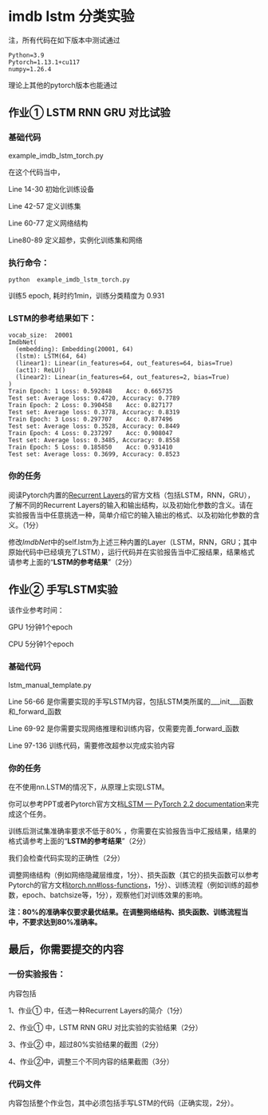 # imdb lstm 分类实验

注，所有代码在如下版本中测试通过

```
Python=3.9
Pytorch=1.13.1+cu117
numpy=1.26.4
```

理论上其他的pytorch版本也能通过

## 作业① LSTM RNN GRU 对比试验

### 基础代码
example_imdb_lstm_torch.py

在这个代码当中，

Line 14-30 初始化训练设备

Line 42-57 定义训练集

Line 60-77 定义网络结构

Line80-89 定义超参，实例化训练集和网络

### 执行命令：

```
python  example_imdb_lstm_torch.py
```
训练5 epoch, 耗时约1min，训练分类精度为 0.931

### LSTM的参考结果如下：
```log
vocab_size:  20001
ImdbNet(
  (embedding): Embedding(20001, 64)
  (lstm): LSTM(64, 64)
  (linear1): Linear(in_features=64, out_features=64, bias=True)
  (act1): ReLU()
  (linear2): Linear(in_features=64, out_features=2, bias=True)
)
Train Epoch: 1 Loss: 0.592848    Acc: 0.665735
Test set: Average loss: 0.4720, Accuracy: 0.7789
Train Epoch: 2 Loss: 0.390458    Acc: 0.827177
Test set: Average loss: 0.3778, Accuracy: 0.8319
Train Epoch: 3 Loss: 0.297707    Acc: 0.877496
Test set: Average loss: 0.3528, Accuracy: 0.8449
Train Epoch: 4 Loss: 0.237297    Acc: 0.908047
Test set: Average loss: 0.3485, Accuracy: 0.8558
Train Epoch: 5 Loss: 0.185850    Acc: 0.931410
Test set: Average loss: 0.3699, Accuracy: 0.8523
```

### 你的任务

阅读Pytorch内置的[Recurrent Layers](https://pytorch.org/docs/stable/nn.html#recurrent-layers)的官方文档（包括LSTM，RNN，GRU），了解不同的Recurrent Layers的输入和输出结构，以及初始化参数的含义。请在实验报告当中任意挑选一种，简单介绍它的输入输出的格式、以及初始化参数的含义。（1分）

修改$ImdbNet$​ 中的self.lstm为上述三种内置的Layer（LSTM，RNN，GRU；其中原始代码中已经填充了LSTM），运行代码并在实验报告当中汇报结果，结果格式请参考上面的“**LSTM的参考结果**”（2分）

## 作业② 手写LSTM实验

该作业参考时间：

GPU 1分钟1个epoch

CPU 5分钟1个epoch

### 基础代码

lstm_manual_template.py

Line 56-66 是你需要实现的手写LSTM内容，包括LSTM类所属的\_\__init\_\__函数和_forward_函数

Line 69-92 是你需要实现网络推理和训练内容，仅需要完善_forward_函数

Line 97-136 训练代码，需要修改超参以完成实验内容

### 你的任务

在不使用nn.LSTM的情况下，从原理上实现LSTM。

你可以参考PPT或者Pytorch官方文档[LSTM — PyTorch 2.2 documentation](https://pytorch.org/docs/stable/generated/torch.nn.LSTM.html#torch.nn.LSTM)来完成这个任务。

训练后测试集准确率要求不低于80% ，你需要在实验报告当中汇报结果，结果的格式请参考上面的“**LSTM的参考结果**”（2分）

我们会检查代码实现的正确性（2分）

调整网络结构（例如网络隐藏层维度，1分）、损失函数（其它的损失函数可以参考Pytorch的官方文档[torch.nn#loss-functions](https://pytorch.org/docs/stable/nn.html#loss-functions)，1分）、训练流程（例如训练的超参数，epoch、batchsize等，1分），观察他们对训练效果的影响。

**注：80%的准确率仅要求最优结果。在调整网络结构、损失函数、训练流程当中，不要求达到80%准确率。**



## 最后，你需要提交的内容

### 一份实验报告：

内容包括

1、作业① 中，任选一种Recurrent Layers的简介（1分）

2、作业① 中，LSTM RNN GRU 对比实验的实验结果（2分）

3、作业② 中，超过80%实验结果的截图（2分）

4、作业②中，调整三个不同内容的结果截图（3分）



### 代码文件

内容包括整个作业包，其中必须包括手写LSTM的代码（正确实现，2分）。





